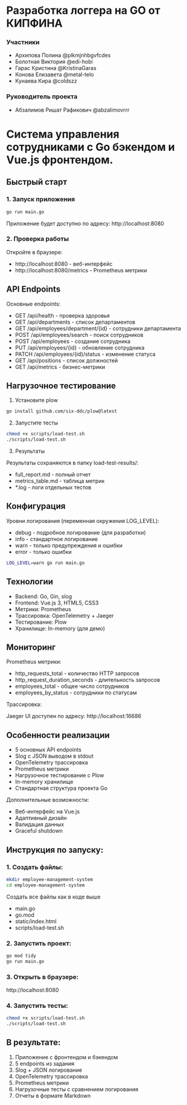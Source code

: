
# Разработка логгера на GO от КИПФИНА

### Участники

- Архипова Полина @plkmjnhbgvfcdes
- Болотная Виктория @edi-hobi
- Гарас Кристина @KristinaGaras
- Конова Елизавета @metal-telo
- Кунаева Кира @coldszz

### Руководитель проекта

- Абзалимов Ришат Рафикович @abzalimovrrr

# Система управления сотрудниками с Go бэкендом и Vue.js фронтендом.

## Быстрый старт

### 1. Запуск приложения
````bash
go run main.go
````
Приложение будет доступно по адресу: http://localhost:8080

### 2. Проверка работы
Откройте в браузере:
-	http://localhost:8080 - веб-интерфейс
-	http://localhost:8080/metrics - Prometheus метрики

 ## API Endpoints

Основные endpoints:
-	GET /api/health - проверка здоровья
-	GET /api/departments - список департаментов
-	GET /api/employees/department/{id} - сотрудники департамента
-	POST /api/employees/search - поиск сотрудников
- POST /api/employees - создание сотрудника
- PUT /api/employees/{id} - обновление сотрудника
-	PATCH /api/employees/{id}/status - изменение статуса
-	GET /api/positions - список должностей
-	GET /api/metrics - бизнес-метрики
  
## Нагрузочное тестирование

1. Установите plow
````bash
go install github.com/six-ddc/plow@latest
````
2. Запустите тесты
````bash
chmod +x scripts/load-test.sh
./scripts/load-test.sh
````
3. Результаты
   
Результаты сохраняются в папку load-test-results/:
-	full_report.md - полный отчет
-	metrics_table.md - таблица метрик
-	*.log - логи отдельных тестов
  
## Конфигурация

Уровни логирования (переменная окружения LOG_LEVEL):
-	debug - подробное логирование (для разработки)
-	info - стандартное логирование
-	warn - только предупреждения и ошибки
-	error - только ошибки
````bash
LOG_LEVEL=warn go run main.go
````
## Технологии
-	Backend: Go, Gin, slog
-	Frontend: Vue.js 3, HTML5, CSS3
-	Метрики: Prometheus
-	Трассировка: OpenTelemetry + Jaeger
-	Тестирование: Plow
-	Хранилище: In-memory (для демо)
  
## Мониторинг

Prometheus метрики:
-	http_requests_total - количество HTTP запросов
-	http_request_duration_seconds - длительность запросов
-	employees_total - общее число сотрудников
-	employees_by_status - сотрудники по статусам

Трассировка:

Jaeger UI доступен по адресу: http://localhost:16686

## Особенности реализации
-	5 основных API endpoints
-	Slog с JSON выводом в stdout
-	OpenTelemetry трассировка
-	Prometheus метрики
-	Нагрузочное тестирование с Plow
-	In-memory хранилище
-	Стандартная структура проекта Go
  
Дополнительные возможности:
-	Веб-интерфейс на Vue.js
-	Адаптивный дизайн
-	Валидация данных
-	Graceful shutdown

## Инструкция по запуску:

### 1. Создать файлы:
```bash
mkdir employee-management-system
cd employee-management-system
```
Создать все файлы как в коде выше
- main.go
- go.mod
- static/index.html
- scripts/load-test.sh
  
### 2. Запустить проект:
```bash
go mod tidy
go run main.go
```
### 3. Открыть в браузере:

http://localhost:8080

### 4. Запустить тесты:
```bash
chmod +x scripts/load-test.sh
./scripts/load-test.sh
```
## В результате:
1.	Приложение с фронтендом и бэкендом
2.	5 endpoints из задания
3.	Slog + JSON логирование
4.	OpenTelemetry трассировка
5.	Prometheus метрики
6.	Нагрузочные тесты с сравнением логирования
7.	Отчеты в формате Markdown

